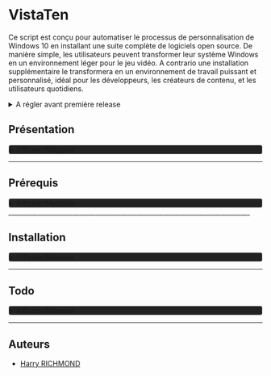 
# VistaTen

Ce script est conçu pour automatiser le processus de personnalisation de Windows 10 en installant une suite complète de logiciels open source. De manière simple, les utilisateurs peuvent transformer leur système Windows en un environnement léger pour le jeu vidéo.
A contrario une installation supplémentaire le transformera en un environnement de travail puissant et personnalisé, idéal pour les développeurs, les créateurs de contenu, et les utilisateurs quotidiens.
<details>
<summary>A régler avant première release</summary>

1. Installeurs/FoxitPDFReader20232_L10N_Setup_Prom.7z.001 en deux parties à décompresser
2. Faire une version light
3. Reformuler la documentation au propre, en s'inspirant par exemple de l'extrait suivant :

<details>
<summary>Exemple</summary>
Pour démarrer avec le script de personnalisation de Linux Mint, suivez ces étapes simples :

1. Téléchargez le script sur votre machine Linux Mint.
2. Rendez le script exécutable avec la commande : `chmod +x custom-linux-mint.sh`.
3. Exécutez le script avec : `./custom-linux-mint.sh`.

</details>
</details>

## Présentation

<details style="background-color: #222222; border: 1px solid #ccc; border-radius: 4px;">
<summary>Afficher/Masquer</summary>

### Fonctionnalités

- **Installation Semi-Automatique** : Déployez votre environnement personnalisé avec le minimum d'intervention manuelle.
- **Suite Complète** : Le script inclut une suite minimale, idéal pour les joueurs de jeux-vidéos.
- **Suite Complète** : Le script inclut des logiciels pour le développement, la bureautique, le multimédia, et plus encore.
- **Open Source** : Tous (ou prou) les logiciels installés sont open source, garantissant transparence et respect de la vie privée.
- **Thème Préconfiguré** : Profitez d'un thème sobre et fonctionnel, conçu pour une expérience utilisateur optimale.

### Liste de logiciels

Une liste non exhaustive des logiciels inclus dans ce script :

- **Développement**: Codium, Git
- **Bureautique**: LibreOffice, Thunderbird
- **Multimédia**: GIMP, Kodi
- **Internet**: Vivaldi, FileZilla
- ...et beaucoup d'autres !

### Contributions

Les contributions sont les bienvenues ! Si vous avez des suggestions ou des améliorations, n'hésitez pas à soumettre une pull request ou à ouvrir une issue.

### License

Distribué sous la licence GPLv3. Voir `LICENSE` pour plus d'informations.
</details>

___________________________________________________________________________

## Prérequis

<details style="background-color: #222222; border: 1px solid #ccc; border-radius: 4px;">
<summary>Afficher/Masquer</summary>
Une installation fraîche de Windows 11 (si vous voulez un dual boot avec un OS Linux il faut installer windows en premier).
Lors de l'installation de windows, il faut bypass la connexion en ligne, pour ouvrir un batch shell faites `SHIFT + F10`, puis faites la commande suivante :

```batch
oobe\BypassNRO
# après reboot, quand vous serez sur la page "comment souhaitez vous configurez cet appareil" vous aurez besoin de couper internet avec
ipconfig /release
```

Juste après la dernière commande, vous pouvez cliquer sur suivant, il fera un compte local.

Ensuite, il faut mettre powershell comme terminal par défaut, `Win + X` puis `A`, tapez ensuite :

```batch
irm https://massgrave.dev/get | iex
```

Faire toutes les maj de windows, ouvrir le windows store, allez dans Bibliothèque et faites les màj, faites des reboot et reverifiez les maj system et store.

Puis 1, vous permettant de vérifier l'état de l'installation.

Ensuite dans edge, aller dans
atlasos.net
Cliquez sur les deux liens en haut "Atlas Playbook" et "AME Wizard"
Décompressez les deux fichiers sur votre bureau

Restart after all updates are complete. After restarting, check again for updates repeatedly until there are no more updates that pop up

Allez dans le dossier "AME Wizard Beta"
et lancez `AME Wizard Beta.exe`
En haut à droite, vérifiez que le programme n'a pas de mise à jour.
Depuis le dossier "AtlasPlaybook_v*.*.*" glissez le fichier `AtlasPlaybook_v*.*.*.apbx` dans la fenêtre de AME Wizard.
Suivez les indications de l'installateur après avoir cliqué sur "Run action" de "Disable Security"
Ca vous ouvre une fenêtre dans les options de sécurité (j'ai oublié le nom fr) où vous aurez 4 options à désactiver.

Poursuivez l'installation, choisissez waterfox comme navigateur. A la fin il va reboot de lui même.

Au reboot, Atlas sera installé. Mais on va poursuivre un peu plus.

Dans Atlas/1. Software/ :

Dans C:\Windows\AtlasDesktop\1. Software lancez Install Software.cmd  :

LibreWolf
Steam
Playnite
Everything
Mozilla Thunderbird
foobar2000
Git
PuTTY
Ditto
OBS Studio
MSI Afterburner
CPU-Z
GPU-Z
Notepad++
VSCodium
BCUninstaller
HWiNFO
ShareX
Powershell 7
UniGetUI

Playnite demande de désactiver nahimic, il faut faire `Win + R` et taper "services.msc", l'arrêter dans la liste, et via clic droit propriété, le dtype d démarrage sur "désactiver"

utiliser ce projet avec les options par défaut
`https://github.com/Raphire/Win11Debloat`

Ensuite il faut utiliser O&O ShutUp10++ depuis le site pour être à jour `https://www.oo-software.com/en/shutup10`
dans Actions choisir "Appliquer tous les paramètres recommendés" (il faut le refaire à chaque màj de windows)
Ensuite faire l'installation des drivers avec le site :

Sur la page `https://www.touslesdrivers.com/index.php?v_page=29`
Cliquez pour télécharger `Drivers_3.0.4.exe`
`Lancez Mes_Drivers_3.0.4.exe` et faites les installations de drivers
Installer et installer tous les drivers.

`Win + X` et `A` et faites

```batch
winget install startallback
```

ou téléchargez le depuis `http://www.startallback.com`

Dans startallback
démarrer -> cocher tout sauf "Ouvrir le menu de recherche Windows pour voir plus détails"
Barre des tâches -> Taille des icone "S" Marge des icone "S", Emplacement de la barre des tâches à l'écran" : Haut, et "Centrer les icones de programmes" (séparé du bouton de démarrage)
Icones de la barre des tâches -> Dans activer ou descativer des icones systeme activer tout sauf la loupe et le stylet;
	tout activer sauf "Panneau de détails dans la zone inférieure" et "Appliquer la couleur d'accentuation système sur tous les éléments", et mettre "XL" pour la marge des icones
Explorateur -> tout activer sauf "Panneau de détails dans la zone inférieure" et "Appliquer la couleur d'accentuation système sur tous les éléments"


Lancer "StartAllFix.exe" et pour trouver le fichier c'est dans `C:\Program Files\StartAllBack`
C'est dans ce dossier pour changer des options.

Sinon pour améliorer l'explorateur dans le dossier atlas c'est dans `3. Configuration/Start Menu/` et lancer "ExplorerPatcher" pour l'installer

</details>
___________________________________________________________________________

## Installation

<details style="background-color: #222222; border: 1px solid #ccc; border-radius: 4px;">
<summary>Afficher/Masquer</summary>

### 1. Utilitaires  basiques

copiez "Outils" dans
C:\Program Files
Créez 4 dossier de téléchargement dans le dossier "Téléchargements"
Téléchargements navigateur
Téléchargements JD
Téléchargements torrent
Téléchargements ferdium

dans "Installeurs" installez nexus dock, copiez "wsbackup.wbk" dans
C:\Users\Public\Documents\Winstep
et importez les réglages dans l' avant dernière fenêtre d'options avec le bouton "Restaurer"
Installez également "JDownloaderSetup.exe", "FoxitPDFReader20232_L10N_Setup_Prom.exe" et "pCloud_Windows_3.11.17_x64.exe"
C:\Program Files (x86)\Foxit Software\Foxit PDF Reader

Dans jdownloader faire l'importation des options : dans 'Fichier choisissez "Export/Import" et "Importez les paramètres" et choisissez "JD2-Dark-Theme.jd2backup",
Pensez à corriger le chemin de téléchargements.

Attention JE VOUS D2CONSEILLE de Déplacer le dossier utilisateur sur une autre partition, si vous devez passer par un shell ça va foutre en l'air vos liens système et niquer possiblement d'autre processus côté back, ewindows c'est de la merde.

### 2. Chocolatey

Ouvrez powershell en administrateur avec 'Win+X' Puis 'A' :

```powershell
Get-ExecutionPolicy
```

puis :

```powershell
Set-ExecutionPolicy Bypass -Scope Process -Force; [System.Net.ServicePointManager]::SecurityProtocol = [System.Net.ServicePointManager]::SecurityProtocol -bor 3072; iex ((New-Object System.Net.WebClient).DownloadString('<https://chocolatey.org/install.ps1>'))
```

Ensuite lancez "install executer en tant qu'administrateur.bat" via 'clic droit' "executer en mode administrateur"

### 3. Debloater et shutup10

Ouvrez powershell en administrateur 'WIN+X' puis 'A'

puis
Set-ExecutionPolicy Unrestricted -Force

puis
cd "C:\Program Files\Outils\Windows10Debloater"
copiez le chemin où se trouve Windows10Debloater

puis
./Windows10DebloaterGUI.ps1

Et choisissez ce que vous voulez nettoyer.
Chez moi
"Remove All Bloatware"
"Disable Cortana"
"Stop Edge PDF Takeover"
"Uninstall OneDrive"
"Disable Telemetry/Tasks"
"Enable dark theme"

Fermez la fenêtre et le powershell,
dans
C:\Program Files\Outils
lancez "OSU10.exe"
Aller dans "Actions" et choisir "Appliquer tous les paramètres recommandés", puis "OUI"
Fermez et choisissez "Redémarrer le système".

### 4. Winget

Installez le depuis le microsoft store (recherche "winget" et choisissez "Programme d'installation d'application"
Redémmarez
Commande pour lister les dépôts dans cmder

```batch
winget search | sort
```

Dans le powershell en administrateur, importez les pré réglages avec

```powershell
winget import --accept-package-agreements --accept-source-agreements "C:\Program Files\Outils\winget.txt"
```

Ensuite dans un powershell non admin le refaire.

Le faire au moins 2x de suite pour être sûr d'avoir tout récupéré, en ce moment se relance seulement portmaster.

Facultatif, si vous voulez exporter votre propre liste d'app :

```powershell
winget export "C:\Program Files\Outils\winget.txt"
```

et la radio à installer depuis [apps.microsoft.com](https://apps.microsoft.com/store/detail/9WZDNCRDR0C2?hl=fr-fr&gl=FR)

dans
`C:\Program Files\Outils`
`Lancez Mes_Drivers_3.0.4.exe` et faites les installations de drivers

Et lancez imageGlass depuis le menu et faite les confirmations du premier démarrage, mettez le par défaut quand demandé.

### 5. Lecteur PDF

Pour Foxit reader ouvrez-le, avec la commande

```batch
"C:\Program Files (x86)\Foxit Software\Foxit PDF Reader\FoxitPDFReader.exe"
Choisir "set as default pdf reader"
```

Aller dans "File/Preferences"
"Language" et cochez "Use system local language" puis "OK" et "Restart Now"
Aller dans Fichiers/Préférences
Dans "Accessibilité
Cocher "Remplacer les couleurs du document"
Cocher "Couleur personnalisé"
Mettre arrière-plan de page en noir
Mettre texte du document en blanc
Aller dans l'onglet "Général"
Tout en bas tout décocher dans l'encadré "Démarrage de l'application"
Cocher "Désactiver toutes les fonctionnalités qui exigent une connexion à internet"
Cliquer sur "OK" et quitter
Allez en haut à gauche, Fichier, Apparence, et choisir "sombre"

### 6. Cmder

Ouvrez Cmder, allez dans les options avec 'Win+Alt+P"

Allez dans "General>Confirm" et décochez le dernier de la liste (dans "miscellaneous") :
"Show '...brought ConEmu OnTop. Revert' confirmation box"

Cliquez sur "Save settings"

Redémmarez

après reboot faire une màj avec

```batch
clink update
```

Win+Alt+P et aller dans "General/Confirm"
et décochez en bas "Show`...brought ConEmu OnTop. Revert ?` confirmation box.

Ensuite
dans "General" aller à "Choose your startup task" et mettez
{Shells::cmd (Admin)}

### 7. Icônes et souris

Allez dans
`C:\Program Files\Outils\icones\Souris theme la capitaine`
'Clic droit' sur "install.inf" et "Installer"
Ensuite clic droit sur le bureau et choisissez "personnaliser", puis dans "Thèmes" et
cliquez sur "Curseur de la souris"
Pointez le fichier "install.inf" se trouvant dans le dossier "souris"
Dans l'onglet "Pointeurs" choisissez dans "Modèles" le thème "Capitaine Cursors"
Dans l'onglet "Options du pointeur" décochez "Améliorer la précision du pointeur"
Profitez en pour régler la vitesse de votre souris si besoin (800 dps est bien en passant
si vous avez un logiciel tier)
Cliquez sur "Appliquer" et "OK"

`C:\Program Files\Outils\icones\7tsp GUI v0.6(2019).exe`
Cliquez sur "ajouter un pack" et dans
C:\Program Files\Outils\icones
Choisissez "7TSP Kora"
Ensuite cliquez sur "Démarrage" en bas à droite.
L'ordi redémmarre avec les nouvelles icones.

### 8. Menu démarrer

Et faites un backup de menu démarrer start menu

`C:\ProgramData\Microsoft\Windows\Start Menu`

`%USERPROFILE%\AppData\Roaming\Microsoft\Windows\Start Menu`
dans
`C:\Program Files\Outils\Backup Menu demarrer`

Ensuite pouvez nettoyer la liste des applications sans craintes dans les deux dossiers.

### 9. Explorateur de fichiers

Pour revenir à un affichage plus conventionnel, sans groupes, cliquez du bouton droit sur une zone inoccupée de l’explorateur de fichiers, pointez Regrouper par et cliquez sur (aucun) :

Pour avoir un menu à l'ancienne et des fenêtres d'explorateur plus sobres, dans "StartIsBack"
`%USERPROFILE%\Desktop\Windows CALM\StartIsBack`
lancez "StartIsBack-2.9.17.0"

Pour rechanger des options c'est dans
`C:\Program Files\Outils`
StartIsBackCfg.exe
Lancez-le

Menu démarrer
Ne cocher que "Rechercher dans les programmes et les paramètres.
Cacher tous les éléments de la colonne de droite sauf votre nom d'utilisateur, panneau de configuration et paramètres.

Menu Apparence
Le 2e
Le 1e
Le 1e
Tout décocher
Allez dans (en bas) "personnaliser la barre des tâches" et cocher "Centrer les icones dans la barre des taches"

Règle d'affichage
Ne cocher que "L'afficher sur la barre des tâches principales"

Avancé
Ne cocher que "Activer les animations du menu Démarrer et de la barre des tâches"

A propos
Mises à jour : ne jamais vérifier.

Fermez le logiciel

Puis 'clic droit' sur la barre de menu, "Paramètres de la barre des tâches"

Cochez
"Utilisez des petits boutons dans la barre des tâches
Et position de la barre des tâches, choisissez "En Haut"
Décochez "Afficher les actualités et les centres d'intérêt dans la barre des tâches"

Puis 'clic droit' sur la barre de menu, décochez "Afficher le bouton Cortana"
Puis 'clic droit' sur la barre de menu, "Rechercher" et choisissez "Masquée"

Puis 'clic droit' sur un endroit vide du bureau, "Personnaliser"

Allez dans Couleur et "Choisissez votre couleur" = Sombre
Descendez la fenêtre jusqu'à "Couleurs Windows" et cliquez sur "Couleur personnalisée"
"Plus"
et entrez
`#191919`
Puis "OK"

Cochez (juste en dessous) :
Démarrer,barre des tâches et centre de notifications
Barre de titre et bordures de fenêtres

### 10. OldNewExplorer

Dans
`C:\Program Files\Outils\OldNewExplorer`
lancer "OldNewExplorerCfg.exe"

Cocher seulement

Use classical drive grouping in This PC
Use command bar instead of Ribbon
Hide caption text in File Explorer windows
Hide caption icon in File Explorer windows
Show status bar

puis "Install"

### 11. Avoir les permissions sur les fichiers

Allez dans

`C:\Program Files\Outils\EcMenu`
Lancez EcMenu_x64.exe

Tout en bas
cochez "Prendre possession" dans "Menu contextuel des dossiers" et "Menu contextuel des fichiers"
Cliquez sur l'icone de souris avec un "+" vert en haut à gauche, et fermez.

### 12. Enlever la barre de commande

Allez dans
`%windir%\Resources\Themes\Aero\Shell\NormalColor`

C'est le thème par défaut, changez le répertoire si vous en utilisez un autre (il sont généralement déjà patchés).
Copiez "shellstyle.dll" sur votre bureau

Dans
`C:\Program Files\Outils\Resource Hacker`
Lancez ResourceHacker.exe, puis 'CTRL+0'

Allez dans
`%windir%\Resources\Themes\Aero\Shell\NormalColor`
C'est le thème par défaut, changez le répertoire si vous en utilisez un autre (il sont généralement déjà patchés).
et choisissez shellstyle.dll sur le bureau

Allez dans
`UIFILE > 1 : 1033`

'CTRL+F' et copiez

```bash
<style resid="FolderBandStyle">
```

Juste en dessous de la ligne copiez :

```bash
<Element padding="rect(0rp,0rp,0rp,-35rp)"/>
```

F5 pour lancer la compilation
dans la fenêtre de ressource hacker, allez dans "File/save as" et sauvez le ailleurs.

et CTRL + S pour sauvegarder, il créera une archive "shellstyle_original.dll" sur le bureau.

Allez dans
`%windir%\Resources\Themes\Aero\Shell\NormalColor`
Clic droit sur shellstyle.dll et "Prendre possession"
renommez "shellstyle.dll" en "shellstyle_default.dll"

Et copiez le nouveau "shellstyle.dll"

Ensuite lancez cmder

```batch
taskkill /f /im explorer.exe
```

puis relancer l'explorateur de fichier avec

```batch
start explorer.exe
```

Ensuite dans l'explorateur de fichier on va cacher la 2e barre d'état :
'Alt' le menu apparaît,on va dans "Outils/Options des dossiers..." allez dans l'onglet "Affichage",
et décochez "Afficher la barre d'état".

### 13. Derniers réglages

Dans l'explorateur de fichiers clic droit sur "Accès rapide" dans la navbar à gauche et "Options"
Décochez "Afficher les dossiers récemment utilisés dans Accès rapide"

Dans Cmder en mode administrateur

```batch
C:\ProgramData\chocolatey\lib\mpv.install\tools\mpv-install.bat
```

Dans la fenêtre qui s'ouvre choisir "Configurer les programmes par défaut"

Courrier = Thunderbird

Lecteur de musique = foobar2000

Visionneuse de photo = ImageGlass

Lecteur vidéo = mpv

Naviguateur web = Vivaldi

### 14. Le theme

[deviantart.com/niivu](https://www.deviantart.com/niivu/art/Installing-Windows-Themes-UPDATED-708835586)
[deviantart.com/niivu/art/](https://www.deviantart.com/niivu/art/ARC-X-for-Windows-10-772549960)

le theme ARC X marche que pour windows 10

pour voir la version 'Win+R' puis 'winver'

Sinon pour le theme j'utilise "ThemeTool.exe" de `https://github.com/namazso/SecureUxTheme`

Allez dans
`C:\Program Files\Outils\theme\ARC X`
Dans BIB3 for Windows copiez les fichiers dans
Windows/Resources/Themes

Lancez "ThemeTool.exe" en admin via clic droit,
Cochez tout sauf "ignore color"
choisisissez "Arc Dark" puis "Patch & Apply"
Dans l'encadré "Installation"
Cochez tout sauf "Hook explorer(!)", puis "Install"

Ca redémarre
L'install est faite proprement

### 15. Finalité finale

afficher les extensions
Dans l'explorateur de fichiers, alt pour faire apparaître la barre de menu puis outils/ "Options de dossiers", "Affichage"
et décochez "Masquer les extensions de fichiers dont le type est connu"

déplacer ear trumpet aussi
Dans la barre du haut allez dans le sous menu masqué et remplacer l'icone du son par celle de ear trumpet
</details>

___________________________________________________________________________

## Todo

<details style="background-color: #222222; border: 1px solid #ccc; border-radius: 4px;">
<summary>Afficher/Masquer</summary>

1. Faire un script de customisation pour une nouvelle session
2. Faire un script pour rétablir les customisations de thème après une upgrade hasardeuse
3. Corriger le lien des MDP de Vivaldi, et ajouter les options corrigées de ~/.config/vivaldi à l'archive
4. Supprimer du .hidden le dossier Games
5. Refaire le lisez-moi
6. Faire la liste de toutes les applications
7. Faire une application simple pour changer sa version de Java
8. Faire un dossier ToDO pour simplifier la gestion projet

</details>

___________________________________________________________________________

## Auteurs

- [Harry RICHMOND](https://github.com/RogerBytes)
